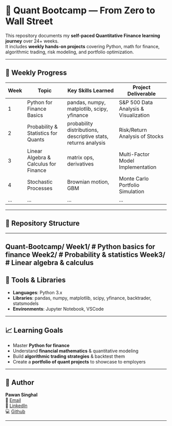 # 🧠 Quant Bootcamp — From Zero to Wall Street

This repository documents my **self-paced Quantitative Finance learning journey** over 24+ weeks.  
It includes **weekly hands-on projects** covering Python, math for finance, algorithmic trading, risk modeling, and portfolio optimization.

---

## 📅 Weekly Progress

| Week | Topic | Key Skills Learned | Project Deliverable |
|------|-------|--------------------|---------------------|
| 1 | Python for Finance Basics | pandas, numpy, matplotlib, scipy, yfinance | S&P 500 Data Analysis & Visualization |
| 2 | Probability & Statistics for Quants | probability distributions, descriptive stats, returns analysis | Risk/Return Analysis of Stocks |
| 3 | Linear Algebra & Calculus for Finance | matrix ops, derivatives | Multi-Factor Model Implementation |
| 4 | Stochastic Processes | Brownian motion, GBM | Monte Carlo Portfolio Simulation |
| ... | ... | ... | ... |

---

## 📂 Repository Structure
---
Quant-Bootcamp/
Week1/ # Python basics for finance
Week2/ # Probability & statistics
Week3/ # Linear algebra & calculus
---

## 🚀 Tools & Libraries
- **Languages**: Python 3.x
- **Libraries**: pandas, numpy, matplotlib, scipy, yfinance, backtrader, statsmodels
- **Environments**: Jupyter Notebook, VSCode

---

## 📈 Learning Goals
- Master **Python for finance**
- Understand **financial mathematics** & quantitative modeling
- Build **algorithmic trading strategies** & backtest them
- Create a **portfolio of quant projects** to showcase to employers

---

## 📝 Author
**Pawan Singhal**  
📧 [Email](mailto:pawan.singhals@gmail.com)  
🔗 [LinkedIn](https://www.linkedin.com/in/pawansinghal)  
💻 [Github](https://github.com/justpawan)

---
